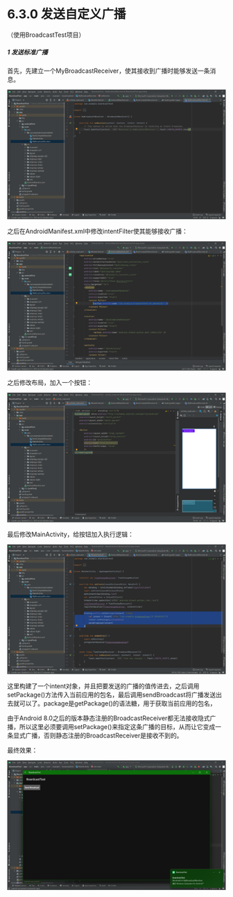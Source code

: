 # 6.3.0 发送自定义广播

（使用BroadcastTest项目）

##### 1 发送标准广播

首先，先建立一个MyBroadcastReceiver，使其接收到广播时能够发送一条消息。

![1672212321857](image/6.3.0发送自定义广播/1672212321857.png)

之后在AndroidManifest.xml中修改intentFilter使其能够接收广播：

![1672212419029](image/6.3.0发送自定义广播/1672212419029.png)

之后修改布局，加入一个按钮：

![1672212655697](image/6.3.0发送自定义广播/1672212655697.png)

最后修改MainActivity，给按钮加入执行逻辑：

![1672212906760](image/6.3.0发送自定义广播/1672212906760.png)

这里构建了一个intent对象，并且把要发送的广播的值传进去，之后调用setPackage()方法传入当前应用的包名，最后调用sendBroadcast将广播发送出去就可以了。package是getPackage()的语法糖，用于获取当前应用的包名，

由于Android 8.0之后的版本静态注册的BroadcastReceiver都无法接收隐式广播，所以这里必须要调用setPackage()来指定这条广播的目标，从而让它变成一条显式广播，否则静态注册的BroadcastReceiver是接收不到的。

最终效果：

![1672212941547](image/6.3.0发送自定义广播/1672212941547.png)
